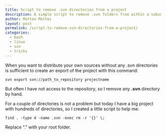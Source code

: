 ```yaml
---
title: Script to remove .svn directories from a project
description: A simple script to remove .svn folders from within a subversion project
author: Matteo Mattei
layout: post
permalink: /script-to-remove-svn-directories-from-a-project/
categories:
  - bash
  - linux
  - svn
  - tricks
---
```

When you want to distribute your own sources without any .svn directories is sufficient to create an export of the project with this command:  

```
svn export svn://path_to_repository projectname
```

But often I have not access to the repository, so I remove any **.svn** directory by hand.

For a couple of directories is not a problem but today I have a big project with hundreds of directories, so I created a little script to help me:

```
find . -type d -name .svn -exec rm -r '{}' \;
```

Replace "." with your root folder.
